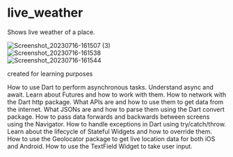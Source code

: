 # live_weather

Shows live weather of a place.

![Screenshot_20230716-161507 (3)](https://github.com/shreyash0257/Live-Weather/assets/98897735/e469fba6-db7a-42cd-8740-f8237bcc79ac)  
![Screenshot_20230716-161538](https://github.com/shreyash0257/Live-Weather/assets/98897735/2cb67a76-a5f5-44dd-81c1-2d46c7d6d434)  
![Screenshot_20230716-161544](https://github.com/shreyash0257/Live-Weather/assets/98897735/16b0d34d-88a4-4dba-9722-bb735ea5d385)


created for learning purposes

How to use Dart to perform asynchronous tasks.
Understand async and await.
Learn about Futures and how to work with them.
How to network with the Dart http package.
What APIs are and how to use them to get data from the internet.
What JSONs are and how to parse them using the Dart convert package.
How to pass data forwards and backwards between screens using the Navigator.
How to handle exceptions in Dart using try/catch/throw.
Learn about the lifecycle of Stateful Widgets and how to override them.
How to use the Geolocator package to get live location data for both iOS and Android.
How to use the TextField Widget to take user input.

